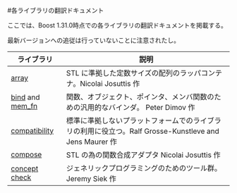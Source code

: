 #各ライブラリの翻訳ドキュメント

ここでは、Boost 1.31.0時点での各ライブラリの翻訳ドキュメントを掲載する。

最新バージョンへの追従は行っていないことに注意されたし。

| ライブラリ | 説明 |
|---------------------------|------|
| [array](./array/index.md) | STL に準拠した定数サイズの配列のラッパコンテナ。Nicolai Josuttis 作 |
| [bind](./bind/bind.md) and [mem_fn](./bind/mem_fn.md) | 関数、オブジェクト、ポインタ、メンバ関数のための汎用的なバインダ。 Peter Dimov 作 |
| [compatibility](./compatibility/index.md) | 標準に準拠しないプラットフォームでのライブラリの利用に役立つ。Ralf Grosse-Kunstleve and Jens Maurer 作 |
| [compose](./compose/index.md) | STL の為の関数合成アダプタ Nicolai Josuttis 作 |
| [concept check](./concept_check/concept_check.md) | ジェネリックプログラミングのためのツール群。 Jeremy Siek 作 |


